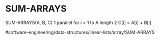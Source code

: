 # SUM-ARRAYS
SUM-ARRAYS(A, B, C)
1 parallel for i = 1 to A.length 
2   C[i] = A[i] + B[i]



#software-engineering/data-structures/linear-lists/array/SUM-ARRAYS
